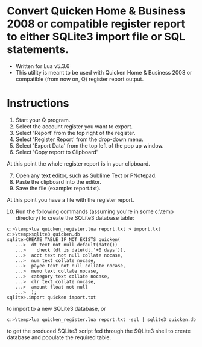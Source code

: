# Convert Quicken Home & Business 2008 or compatible register report to either SQLite3 import file or SQL statements.

* Written for Lua v5.3.6
* This utility is meant to be used with Quicken Home & Business 2008 or compatible (from now on, Q) register report output.

Instructions
============

1. Start your Q program.
2. Select the account register you want to export.
3. Select 'Report' from the top right of the register.
4. Select 'Register Report' from the drop-down menu.
5. Select 'Export Data' from the top left of the pop up window.
6. Select 'Copy report to Clipboard'

At this point the whole register report is in your clipboard.

7. Open any text editor, such as Sublime Text or PNotepad.
8. Paste the clipboard into the editor.
9. Save the file (example: report.txt).

At this point you have a file with the register report.

10. Run the following commands (assuming you're in some c:\temp directory) to create the SQLite3 database table:

```
c:>\temp>lua quicken_register.lua report.txt > import.txt
c:>\temp>sqlite3 quicken.db
sqlite>CREATE TABLE IF NOT EXISTS quicken(
   ...>  dt text not null default(date())
   ...>    check (dt is date(dt,'+0 days')),
   ...>  acct text not null collate nocase,
   ...>  num text collate nocase,
   ...>  payee text not null collate nocase,
   ...>  memo text collate nocase,
   ...>  category text collate nocase,
   ...>  clr text collate nocase,
   ...>  amount float not null
   ...>  );
sqlite>.import quicken import.txt
```

to import to a new SQLite3 database, or

```
c:>\temp>lua quicken_register.lua report.txt -sql | sqlite3 quicken.db
```

to get the produced SQLite3 script fed through the SQLite3 shell to create database and populate the required table.
